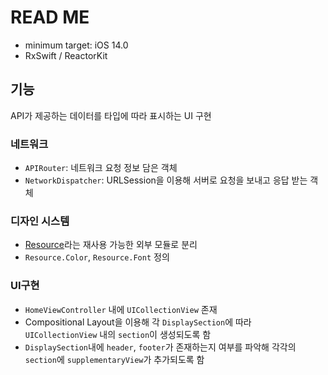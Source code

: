 # READ ME
- minimum target: iOS 14.0
- RxSwift / ReactorKit

## 기능
API가 제공하는 데이터를 타입에 따라 표시하는 UI 구현

### 네트워크
- `APIRouter`: 네트워크 요청 정보 담은 객체
- `NetworkDispatcher`: URLSession을 이용해 서버로 요청을 보내고 응답 받는 객체

### 디자인 시스템
- [Resource](https://github.com/delmaSong/MusinsaResources)라는 재사용 가능한 외부 모듈로 분리
- `Resource.Color`, `Resource.Font` 정의

### UI구현
- `HomeViewController` 내에 `UICollectionView` 존재
- Compositional Layout을 이용해 각 `DisplaySection`에 따라 `UICollectionView` 내의 `section`이 생성되도록 함
- `DisplaySection`내에 `header`, `footer`가 존재하는지 여부를 파악해 각각의 `section`에 `supplementaryView`가 추가되도록 함
